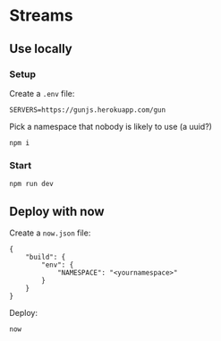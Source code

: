 # Streams

## Use locally

### Setup

Create a `.env` file:

```
SERVERS=https://gunjs.herokuapp.com/gun
```

Pick a namespace that nobody is likely to use (a uuid?)

```
npm i
```

### Start

```
npm run dev
```

## Deploy with now

Create a `now.json` file:

```
{
    "build": {
        "env": {
            "NAMESPACE": "<yournamespace>"
        }
    }
}
```

Deploy:

```
now
```
